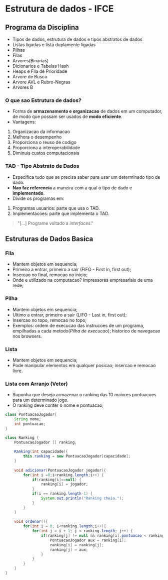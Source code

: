 # Estrutura de dados - IFCE
## Programa da Disciplina
- Tipos de dados, estrutura de dados e tipos abstratos de dados
- Listas ligadas e lista duplamente ligadas
- Pilhas
- Filas
- Arvores(Binarias)
- Dicionarios e Tabelas Hash
- Heaps e Fila de Prioridade
- Arvore de Busca
- Arvore AVL e Rubro-Negras
- Arvores B

### O que sao Estrutura de dados?
- Forma de **armazenamento e organizacao** de dados em um computador, de modo que possam ser usados de **modo eficiente**.
- Vantagens:
1. Organizacao da informacao
2. Melhora o desempenho
3. Proporciona o reuso de codigo
4. Proporciona a interoperabilidade
5. Diminuis custos computacionais

### TAD - Tipo Abstrato de Dados
- Especifica tudo que se precisa saber para usar um determinado tipo de dado.
- **Nao faz referencia** a maneira com a qual o tipo de dado e **implementado**.
- Divide os programas em:
1. Programas usuarios: parte que usa o TAD.
2. Implementacoes: parte que implementa o TAD.
> "[...] Programe voltado a _interfaces_." <br>

## Estruturas de Dados Basica
### Fila
- Mantem objetos em sequencia;
- Primeiro a entrar, primeiro a sair (FIFO - First in, first out);
- Insercao no final, remocao no inicio;
- Onde e utilizado na computacao? Impressoras empresariais de uma rede;

### Pilha
- Mantem objetos em sequencia;
- Ultimo a entrar, primeiro a sair (LIFO - Last in, first out);
- Insercao no topo, remocao no topo;
- Exemplos: ordem de execucao das instrucoes de um programa, empilhadas a cada metodo(_Pilha de execucao_); historico de navegacao nos browsers.

### Lista
- Mantem objetos em sequencia;
- Pode manipular elementos em qualquer posicao; insercao e remocao livre.


### Lista com Arranjo (Vetor)
- Suponha que deseja armazenar o ranking das 10 maiores pontuacoes para um determinado jogo.
- O ranking deve conter o nome e pontuacao;
```java
class PontuacaoJogador{
    String nome;
    int pontuacao;
}
```
```java
class Ranking {
    PontuacaoJogador [] ranking;
    
    Ranking(int capacidade){
        this.ranking = new PontuacaoJogador[capacidade];
    } 
    
    void adicionar(PontuacaoJogador jogador){
        for(int i =0;i<ranking.length;i++) {
            if(ranking[i]==null) {
                ranking[i] = jogador;
            }
            if(i == ranking.length-1) {
                System.out.println("Ranking cheio.");
            }
        }
    }
    
    void ordenar(){
        for(int i = 0; i<ranking.length;i++){
            for(int j = i + 1; j < ranking.length; j++) {
                if(ranking[j] != null && ranking[i].pontuacao < ranking[j].pontuacao){
                    PontuacaoJogador aux = ranking[i];
                    ranking[i] = ranking[j];
                    ranking[j] = aux;
                }
            }
        }
    }
}
```

